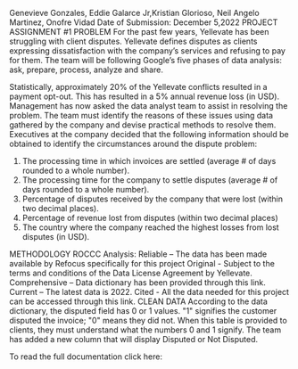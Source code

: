Genevieve Gonzales, Eddie Galarce Jr,Kristian Glorioso, Neil Angelo Martinez, Onofre Vidad
Date of Submission:  December 5,2022
PROJECT ASSIGNMENT #1
PROBLEM
For the past few years, Yellevate has been struggling with client disputes. Yellevate defines disputes as clients expressing dissatisfaction with the company’s services and refusing to pay for them. The team will be following Google’s five phases of data analysis: ask, prepare, process, analyze and share.

Statistically, approximately 20% of the Yellevate conflicts resulted in a payment opt-out. This has resulted in a 5% annual revenue loss (in USD). Management has now asked the data analyst team to assist in resolving the problem. The team must identify the reasons of these issues using data gathered by the company and devise practical methods to resolve them.
Executives at the company decided that the following information should be obtained to identify the circumstances around the dispute problem: 
1.	The processing time in which invoices are settled (average # of days rounded to a whole number).
2.	The processing time for the company to settle disputes (average # of days rounded to a whole number).
3.	Percentage of disputes received by the company that were lost (within two decimal places).
4.	Percentage of revenue lost from disputes (within two decimal places)
5.	The country where the company reached the highest losses from lost disputes (in USD).

METHODOLOGY 
ROCCC Analysis:
Reliable – The data has been made available by Refocus specifically for this project
Original - Subject to the terms and conditions of the Data License Agreement by Yellevate.
Comprehensive – Data dictionary has been provided through this link.
Current – The latest data is 2022.
Cited - All the data needed for this project can be accessed through this link.
CLEAN DATA
According to the data dictionary, the disputed field has 0 or 1 values. "1" signifies the customer disputed the invoice; "0" means they did not. When this table is provided to clients, they must understand what the numbers 0 and 1 signify. The team has added a new column that will display Disputed or Not Disputed.

To read the full documentation click here: <a href="https://github.com/neilangelomartinez/yellevate-invoice-disputes/blob/main/GROUP%2022%20REPORT.docx">